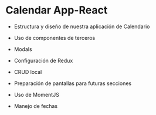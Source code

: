 # Calendar App-React 

- Estructura y diseño de nuestra aplicación de Calendario
-   Uso de componentes de terceros
    
-   Modals
    
-   Configuración de Redux
    
-   CRUD local
    
-   Preparación de pantallas para futuras secciones
    
-   Uso de MomentJS
    
-   Manejo de fechas